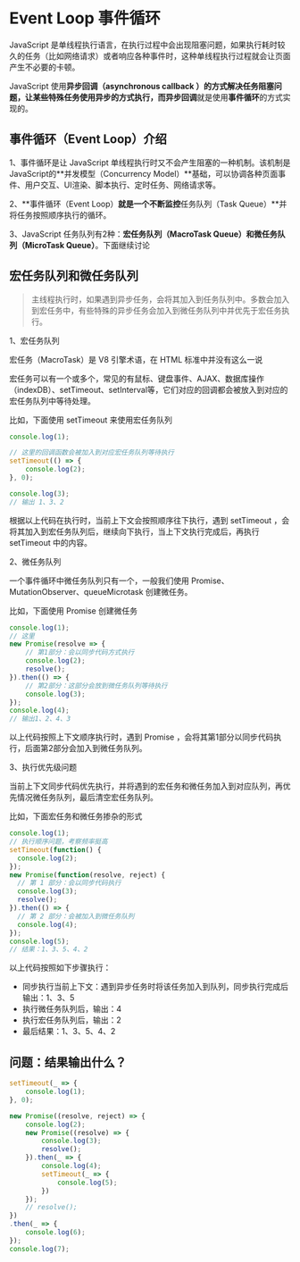 # Event Loop 事件循环
JavaScript 是单线程执行语言，在执行过程中会出现阻塞问题，如果执行耗时较久的任务（比如网络请求）或者响应各种事件时，这种单线程执行过程就会让页面产生不必要的卡顿。

JavaScript 使用**异步回调（asynchronous callback ）**的方式解决任务阻塞问题，让某些特殊任务使用异步的方式执行，而**异步回调**就是使用**事件循环**的方式实现的。

## 事件循环（Event Loop）介绍
1、事件循环是让 JavaScript 单线程执行时又不会产生阻塞的一种机制。该机制是JavaScript的**并发模型（Concurrency Model）**基础，可以协调各种页面事件、用户交互、UI渲染、脚本执行、定时任务、网络请求等。

2、**事件循环（Event Loop）**就是一个不断监控**任务队列（Task Queue）**并将任务按照顺序执行的循环。

3、JavaScript 任务队列有2种：**宏任务队列（MacroTask Queue）和微任务队列（MicroTask Queue）**。下面继续讨论

## 宏任务队列和微任务队列
> 主线程执行时，如果遇到异步任务，会将其加入到任务队列中。多数会加入到宏任务中，有些特殊的异步任务会加入到微任务队列中并优先于宏任务执行。

1、宏任务队列

宏任务（MacroTask）是 V8 引擎术语，在 HTML 标准中并没有这么一说

宏任务可以有一个或多个，常见的有鼠标、键盘事件、AJAX、数据库操作（indexDB）、setTimeout、setInterval等，它们对应的回调都会被放入到对应的宏任务队列中等待处理。

比如，下面使用 setTimeout 来使用宏任务队列
```js
console.log(1);

// 这里的回调函数会被加入到对应宏任务队列等待执行
setTimeout(() => {
    console.log(2);
}, 0);

console.log(3);
// 输出 1、3、2
```

根据以上代码在执行时，当前上下文会按照顺序往下执行，遇到 setTimeout ，会将其加入到宏任务队列后，继续向下执行，当上下文执行完成后，再执行 setTimeout 中的内容。

2、微任务队列

一个事件循环中微任务队列只有一个，一般我们使用 Promise、MutationObserver、queueMicrotask 创建微任务。

比如，下面使用 Promise 创建微任务
```js
console.log(1);
// 这里
new Promise(resolve => {
    // 第1部分：会以同步代码方式执行
    console.log(2);
    resolve();
}).then(() => {
    // 第2部分：这部分会放到微任务队列等待执行
    console.log(3);
});
console.log(4);
// 输出1、2、4、3
```
以上代码按照上下文顺序执行时，遇到 Promise ，会将其第1部分以同步代码执行，后面第2部分会加入到微任务队列。


3、执行优先级问题

当前上下文同步代码优先执行，并将遇到的宏任务和微任务加入到对应队列，再优先情况微任务队列，最后清空宏任务队列。

比如，下面宏任务和微任务掺杂的形式
```js
console.log(1);
// 执行顺序问题，考察频率挺高
setTimeout(function() {
  console.log(2);
});
new Promise(function(resolve, reject) {
  // 第 1 部分：会以同步代码执行
  console.log(3);
  resolve();
}).then(() => {
  // 第 2 部分：会被加入到微任务队列
  console.log(4);
});
console.log(5);
// 结果：1、3、5、4、2
```

以上代码按照如下步骤执行：
- 同步执行当前上下文：遇到异步任务时将该任务加入到队列，同步执行完成后输出：1、3、5
- 执行微任务队列后，输出：4
- 执行宏任务队列后，输出：2
- 最后结果：1、3、5、4、2

## 问题：结果输出什么？
```js
setTimeout(_ => {
	console.log(1);
}, 0);

new Promise((resolve, reject) => {
	console.log(2);
	new Promise((resolve) => {
		console.log(3);
		resolve();
	}).then(_ => {
		console.log(4);
		setTimeout(_ => {
			console.log(5);
		})
	});
	// resolve();
})
.then(_ => {
	console.log(6);
});
console.log(7);
```